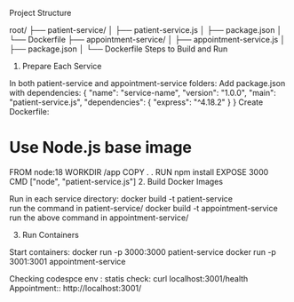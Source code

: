 
Project Structure

root/
├── patient-service/
│   ├── patient-service.js
│   ├── package.json
│   └── Dockerfile
├── appointment-service/
│   ├── appointment-service.js
│   ├── package.json
│   └── Dockerfile
Steps to Build and Run

1. Prepare Each Service

In both patient-service and appointment-service folders:
Add package.json with dependencies:
{
  "name": "service-name",
  "version": "1.0.0",
  "main": "patient-service.js", 
  "dependencies": {
    "express": "^4.18.2"
  }
}
Create Dockerfile:
# Use Node.js base image
FROM node:18
WORKDIR /app
COPY . .
RUN npm install
EXPOSE 3000  
CMD ["node", "patient-service.js"] 
2. Build Docker Images

Run in each service directory:
docker build -t patient-service         
run the command in patient-service/
docker build -t appointment-service      
run the above command in appointment-service/

3. Run Containers

Start containers:
docker run -p 3000:3000 patient-service
docker run -p 3001:3001 appointment-service



Checking codespce env : statis check:
 curl localhost:3001/health
Appointment:: http://localhost:3001/
